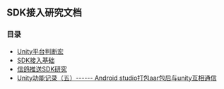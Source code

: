 ## SDK接入研究文档  

### 目录  
* [Unity平台判断宏](https://docs.unity3d.com/Manual/PlatformDependentCompilation.html)  
* [SDK接入基础](./SDKBase)  
* [信鸽推送SDK研究](./XinGeSDK)  
* [Unity功能记录（五）------ Android studio打包aar包后与unity互相通信](https://blog.csdn.net/dengshunhao/article/details/80595420)   
